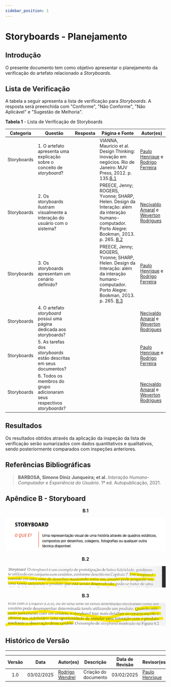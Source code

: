 ```yaml
---
sidebar_position: 1
---
```


# Storyboards - Planejamento

## Introdução

O presente documento tem como objetivo apresentar o planejamento da verificação do artefato relacionado a *Storyboards*.

## Lista de Verificação

A tabela a seguir apresenta a lista de verificação para *Storyboards*. A resposta será preenchida com "Conforme", "Não Conforme", "Não Aplicável" e "Sugestão de Melhoria".

<p style={{ textAlign: 'center', fontSize: '18px' }}><b>Tabela 1</b> - Lista de Verificação de Storyboards</p>

| Categoria    | Questão | Resposta | Página e Fonte | Autor(es) |
|-------------|---------|----------|----------------|-----------|
| Storyboards | 1. O artefato apresenta uma explicação sobre o conceito de *storyboard*?| | VIANNA, Maurício et al. Design Thinking: inovação em negócios. Rio de Janeiro: MJV Press, 2012. p. 135.[B.1](./storyboard.md#apêndice-b---storyboard) | [Paulo Henrique](https://github.com/paulomh) e [Rodrigo Ferreira](https://github.com/rodwendrel) |
| Storyboards | 2. Os storyboards ilustram visualmente a interação do usuário com o sistema? | | PREECE, Jenny; ROGERS, Yvonne; SHARP, Helen. Design da Interação: além da interação humano-computador. Porto Alegre: Bookman, 2013. p. 265. [B.2](./storyboard.md#apêndice-b---storyboard) | [Necivaldo Amaral](https://github.com/junioramaral22) e [Weverton Rodrigues](https://github.com/vevetin) |
| Storyboards | 3. Os storyboards apresentam um cenário definido? | | PREECE, Jenny; ROGERS, Yvonne; SHARP, Helen. Design da Interação: além da interação humano-computador. Porto Alegre: Bookman, 2013. p. 265. [B.3](./storyboard.md#apêndice-b---storyboard) | [Paulo Henrique](https://github.com/paulomh) e [Rodrigo Ferreira](https://github.com/rodwendrel) |
| Storyboards | 4. O artefato *storyboard* possui uma página dedicada aos storyboards? | | | [Necivaldo Amaral](https://github.com/junioramaral22) e [Weverton Rodrigues](https://github.com/vevetin) |
| Storyboards | 5. As tarefas dos *storyboards* estão descritas em seus documentos?  | | | [Paulo Henrique](https://github.com/paulomh) e [Rodrigo Ferreira](https://github.com/rodwendrel) |
| Storyboards | 6. Todos os membros do grupo adicionaram seus respectivos *storyboards*? | | | [Necivaldo Amaral](https://github.com/junioramaral22) e [Weverton Rodrigues](https://github.com/vevetin) |

## Resultados

Os resultados obtidos através da aplicação da inspeção da lista de verificação serão sumarizados com dados quantitativos e qualitativos, sendo posteriormente comparados com inspeções anteriores.

## Referências Bibliográficas

> **BARBOSA, Simone Diniz Junqueira; et al.** *Interação Humano-Computador e Experiência do Usuário*. 1ª ed. Autopublicação, 2021.

## Apêndice B - Storyboard

<center>

<p style={{ textAlign: 'center', fontSize: '18px' }}><b>B.1</b></p>

![storyboard](../../assets/storyboard-1.png)

</center>

<center>

<p style={{ textAlign: 'center', fontSize: '18px' }}><b>B.2</b></p>

![storyboard](../../assets/storyboard-2.png)

</center>

<center>

<p style={{ textAlign: 'center', fontSize: '18px' }}><b>B.3</b></p>

![storyboard](../../assets/storyboard-3.png)

</center>

## Histórico de Versão

---
| Versão | Data | Autor(es) | Descrição | Data de Revisão | Revisor(es) |
|:---:|:---:|---|---|:---:|---|
| 1.0 | 03/02/2025 | [Rodrigo Wendrel](https://github.com/rodwendrel) | Criação do documento | 03/02/2025 | [Paulo Henrique](https://github.com/paulomh) |

